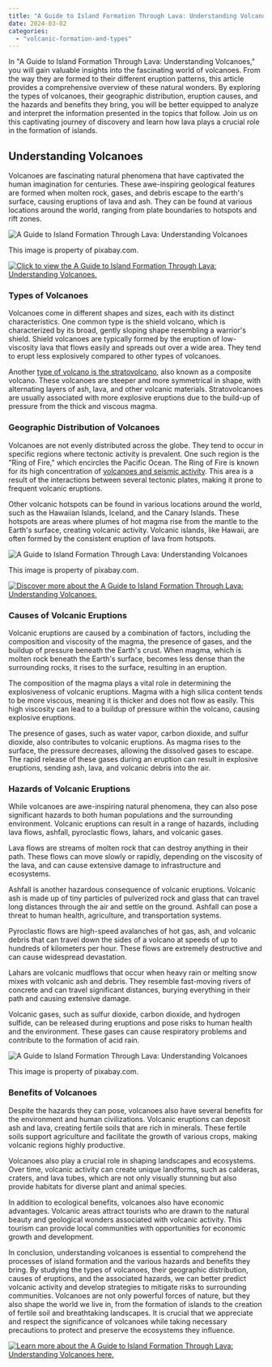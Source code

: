 ```yaml
---
title: "A Guide to Island Formation Through Lava: Understanding Volcanoes"
date: 2024-03-02
categories: 
  - "volcanic-formation-and-types"
---
```


In "A Guide to Island Formation Through Lava: Understanding Volcanoes," you will gain valuable insights into the fascinating world of volcanoes. From the way they are formed to their different eruption patterns, this article provides a comprehensive overview of these natural wonders. By exploring the types of volcanoes, their geographic distribution, eruption causes, and the hazards and benefits they bring, you will be better equipped to analyze and interpret the information presented in the topics that follow. Join us on this captivating journey of discovery and learn how lava plays a crucial role in the formation of islands.

## Understanding Volcanoes

Volcanoes are fascinating natural phenomena that have captivated the human imagination for centuries. These awe-inspiring geological features are formed when molten rock, gases, and debris escape to the earth's surface, causing eruptions of lava and ash. They can be found at various locations around the world, ranging from plate boundaries to hotspots and rift zones.

![A Guide to Island Formation Through Lava: Understanding Volcanoes](images/a-guide-to-island-formation-through-lava-understanding-volcanoes-1024x682.jpg "A Guide to Island Formation Through Lava: Understanding Volcanoes")

This image is property of pixabay.com.

[![Click to view the A Guide to Island Formation Through Lava: Understanding Volcanoes.](images/visit-official-website-green-19-82.png "Click to view the A Guide to Island Formation Through Lava: Understanding Volcanoes.")](https://www.hawaiitours.com/?ref=poolboy17 "Click to view the A Guide to Island Formation Through Lava: Understanding Volcanoes.")

### Types of Volcanoes

Volcanoes come in different shapes and sizes, each with its distinct characteristics. One common type is the shield volcano, which is characterized by its broad, gently sloping shape resembling a warrior's shield. Shield volcanoes are typically formed by the eruption of low-viscosity lava that flows easily and spreads out over a wide area. They tend to erupt less explosively compared to other types of volcanoes.

Another [type of volcano is the stratovolcano](https://magmamatters.com/understanding-volcanic-formation-a-comprehensive-guide/ "Understanding Volcanic Formation: A Comprehensive Guide"), also known as a composite volcano. These volcanoes are steeper and more symmetrical in shape, with alternating layers of ash, lava, and other volcanic materials. Stratovolcanoes are usually associated with more explosive eruptions due to the build-up of pressure from the thick and viscous magma.

### Geographic Distribution of Volcanoes

Volcanoes are not evenly distributed across the globe. They tend to occur in specific regions where tectonic activity is prevalent. One such region is the "Ring of Fire," which encircles the Pacific Ocean. The Ring of Fire is known for its high concentration of [volcanoes and seismic activity](https://magmamatters.com/the-art-and-science-of-volcano-monitoring/ "The Art and Science of Volcano Monitoring"). This area is a result of the interactions between several tectonic plates, making it prone to frequent volcanic eruptions.

Other volcanic hotspots can be found in various locations around the world, such as the Hawaiian Islands, Iceland, and the Canary Islands. These hotspots are areas where plumes of hot magma rise from the mantle to the Earth's surface, creating volcanic activity. Volcanic islands, like Hawaii, are often formed by the consistent eruption of lava from hotspots.

![A Guide to Island Formation Through Lava: Understanding Volcanoes](images/a-guide-to-island-formation-through-lava-understanding-volcanoes-1-1024x682.jpg "A Guide to Island Formation Through Lava: Understanding Volcanoes")

This image is property of pixabay.com.

[![Discover more about the A Guide to Island Formation Through Lava: Understanding Volcanoes.](images/visit-official-website-purple-11-76.png "Discover more about the A Guide to Island Formation Through Lava: Understanding Volcanoes.")](https://www.hawaiitours.com/?ref=poolboy17 "Discover more about the A Guide to Island Formation Through Lava: Understanding Volcanoes.")

### Causes of Volcanic Eruptions

Volcanic eruptions are caused by a combination of factors, including the composition and viscosity of the magma, the presence of gases, and the buildup of pressure beneath the Earth's crust. When magma, which is molten rock beneath the Earth's surface, becomes less dense than the surrounding rocks, it rises to the surface, resulting in an eruption.

The composition of the magma plays a vital role in determining the explosiveness of volcanic eruptions. Magma with a high silica content tends to be more viscous, meaning it is thicker and does not flow as easily. This high viscosity can lead to a buildup of pressure within the volcano, causing explosive eruptions.

The presence of gases, such as water vapor, carbon dioxide, and sulfur dioxide, also contributes to volcanic eruptions. As magma rises to the surface, the pressure decreases, allowing the dissolved gases to escape. The rapid release of these gases during an eruption can result in explosive eruptions, sending ash, lava, and volcanic debris into the air.

### Hazards of Volcanic Eruptions

While volcanoes are awe-inspiring natural phenomena, they can also pose significant hazards to both human populations and the surrounding environment. Volcanic eruptions can result in a range of hazards, including lava flows, ashfall, pyroclastic flows, lahars, and volcanic gases.

Lava flows are streams of molten rock that can destroy anything in their path. These flows can move slowly or rapidly, depending on the viscosity of the lava, and can cause extensive damage to infrastructure and ecosystems.

Ashfall is another hazardous consequence of volcanic eruptions. Volcanic ash is made up of tiny particles of pulverized rock and glass that can travel long distances through the air and settle on the ground. Ashfall can pose a threat to human health, agriculture, and transportation systems.

Pyroclastic flows are high-speed avalanches of hot gas, ash, and volcanic debris that can travel down the sides of a volcano at speeds of up to hundreds of kilometers per hour. These flows are extremely destructive and can cause widespread devastation.

Lahars are volcanic mudflows that occur when heavy rain or melting snow mixes with volcanic ash and debris. They resemble fast-moving rivers of concrete and can travel significant distances, burying everything in their path and causing extensive damage.

Volcanic gases, such as sulfur dioxide, carbon dioxide, and hydrogen sulfide, can be released during eruptions and pose risks to human health and the environment. These gases can cause respiratory problems and contribute to the formation of acid rain.

![A Guide to Island Formation Through Lava: Understanding Volcanoes](images/a-guide-to-island-formation-through-lava-understanding-volcanoes-2-1024x683.jpg "A Guide to Island Formation Through Lava: Understanding Volcanoes")

This image is property of pixabay.com.

### Benefits of Volcanoes

Despite the hazards they can pose, volcanoes also have several benefits for the environment and human civilizations. Volcanic eruptions can deposit ash and lava, creating fertile soils that are rich in minerals. These fertile soils support agriculture and facilitate the growth of various crops, making volcanic regions highly productive.

Volcanoes also play a crucial role in shaping landscapes and ecosystems. Over time, volcanic activity can create unique landforms, such as calderas, craters, and lava tubes, which are not only visually stunning but also provide habitats for diverse plant and animal species.

In addition to ecological benefits, volcanoes also have economic advantages. Volcanic areas attract tourists who are drawn to the natural beauty and geological wonders associated with volcanic activity. This tourism can provide local communities with opportunities for economic growth and development.

In conclusion, understanding volcanoes is essential to comprehend the processes of island formation and the various hazards and benefits they bring. By studying the types of volcanoes, their geographic distribution, causes of eruptions, and the associated hazards, we can better predict volcanic activity and develop strategies to mitigate risks to surrounding communities. Volcanoes are not only powerful forces of nature, but they also shape the world we live in, from the formation of islands to the creation of fertile soil and breathtaking landscapes. It is crucial that we appreciate and respect the significance of volcanoes while taking necessary precautions to protect and preserve the ecosystems they influence.

[![Learn more about the A Guide to Island Formation Through Lava: Understanding Volcanoes here.](images/visit-official-website-blue-13.png "Learn more about the A Guide to Island Formation Through Lava: Understanding Volcanoes here.")](https://www.hawaiitours.com/?ref=poolboy17 "Learn more about the A Guide to Island Formation Through Lava: Understanding Volcanoes here.")
